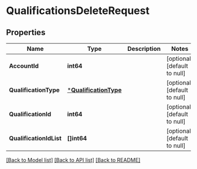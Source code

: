 # QualificationsDeleteRequest

## Properties
Name | Type | Description | Notes
------------ | ------------- | ------------- | -------------
**AccountId** | **int64** |  | [optional] [default to null]
**QualificationType** | [***QualificationType**](QualificationType.md) |  | [optional] [default to null]
**QualificationId** | **int64** |  | [optional] [default to null]
**QualificationIdList** | **[]int64** |  | [optional] [default to null]

[[Back to Model list]](../README.md#documentation-for-models) [[Back to API list]](../README.md#documentation-for-api-endpoints) [[Back to README]](../README.md)


